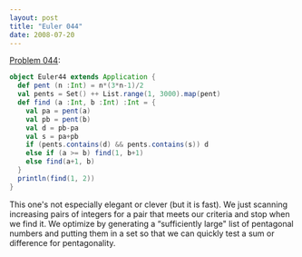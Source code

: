 ```yaml
---
layout: post
title: "Euler 044"
date: 2008-07-20
---
```


[Problem 044]\:

```scala
object Euler44 extends Application {
  def pent (n :Int) = n*(3*n-1)/2
  val pents = Set() ++ List.range(1, 3000).map(pent)
  def find (a :Int, b :Int) :Int = {
    val pa = pent(a)
    val pb = pent(b)
    val d = pb-pa
    val s = pa+pb
    if (pents.contains(d) && pents.contains(s)) d
    else if (a >= b) find(1, b+1)
    else find(a+1, b)
  }
  println(find(1, 2))
}
```
This one's not especially elegant or clever (but it is fast). We just scanning increasing pairs of integers for a pair that meets our criteria and stop when we find it. We optimize by generating a “sufficiently large" list of pentagonal numbers and putting them in a set so that we can quickly test a sum or difference for pentagonality.



[Problem 044]: http://projecteuler.net/index.php?section=problems&id=44
